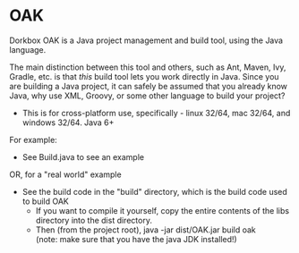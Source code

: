 OAK
===

Dorkbox OAK is a Java project management and build tool, using the Java language.

The main distinction between this tool and others, such as Ant, Maven, Ivy, Gradle, etc. is that
*this* build tool lets you work directly in Java. Since you are building a Java project, it can 
safely be assumed that you already know Java, why use XML, Groovy, or some other language to build
your project?

- This is for cross-platform use, specifically - linux 32/64, mac 32/64, and windows 32/64. Java 6+


For example:

 - See Build.java to see an example
 
OR, for a "real world" example

 - See the build code in the "build" directory, which is the build code used to build OAK  
   - If you want to compile it yourself, copy the entire contents of the libs directory into the dist directory.  
   - Then (from the project root), java -jar dist/OAK.jar build oak  
   (note: make sure that you have the java JDK installed!)
   

